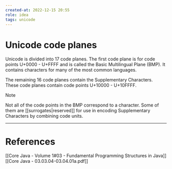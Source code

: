 ```yaml
---
created-at: 2022-12-15 20:55
role: idea
tags: unicode
---
```


# Unicode code planes

Unicode is divided into 17 code planes. The first code plane is for code points U+0000 - U+FFFF and is called the Basic Multilingual Plane (BMP). It contains characters for many of the most common languages.

The remaining 16 code planes contain the Supplementary Characters. These code planes contain code points U+10000 - U+10FFFF.

>[!note]
>Not all of the code points in the BMP correspond to a character. Some of them are [[surrogates|reserved]] for use in encoding Supplementary Characters by combining code units.

---
# References

[[Core Java - Volume 1#03 - Fundamental Programming Structures in Java]]
[[Core Java - 03.03.04-03.04.01a.pdf]]